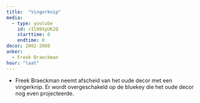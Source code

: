```yaml
---
title:  "Vingerknip"
media:
  - type: youtube
    id: rIlN9XpUK2Q
    starttime: 0
    endtime: 0
decor: 2002-2008
anker:
  - Freek Braeckman
hour: "laat"
---
```


* Freek Braeckman neemt afscheid van het oude decor met een vingerknip. Er wordt overgeschakeld op de bluekey die het oude decor nog even projecteerde.
